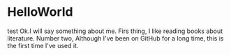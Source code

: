 # HelloWorld
test
Ok.I will say something about me.
Firs thing, I like reading books about literature.
Number two, Although I've been on GitHub for a long time, this is the first time I've used it.
